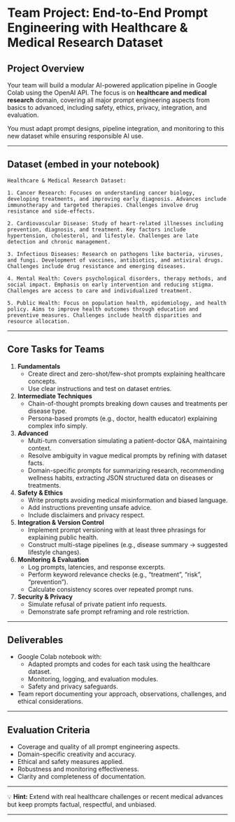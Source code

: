 # Team Project: End-to-End Prompt Engineering with Healthcare \& Medical Research Dataset

## Project Overview

Your team will build a modular AI-powered application pipeline in Google Colab using the OpenAI API. The focus is on **healthcare and medical research** domain, covering all major prompt engineering aspects from basics to advanced, including safety, ethics, privacy, integration, and evaluation.

You must adapt prompt designs, pipeline integration, and monitoring to this new dataset while ensuring responsible AI use.

***

## Dataset (embed in your notebook)

```
Healthcare & Medical Research Dataset:

1. Cancer Research: Focuses on understanding cancer biology, developing treatments, and improving early diagnosis. Advances include immunotherapy and targeted therapies. Challenges involve drug resistance and side-effects.

2. Cardiovascular Disease: Study of heart-related illnesses including prevention, diagnosis, and treatment. Key factors include hypertension, cholesterol, and lifestyle. Challenges are late detection and chronic management.

3. Infectious Diseases: Research on pathogens like bacteria, viruses, and fungi. Development of vaccines, antibiotics, and antiviral drugs. Challenges include drug resistance and emerging diseases.

4. Mental Health: Covers psychological disorders, therapy methods, and social impact. Emphasis on early intervention and reducing stigma. Challenges are access to care and individualized treatment.

5. Public Health: Focus on population health, epidemiology, and health policy. Aims to improve health outcomes through education and preventive measures. Challenges include health disparities and resource allocation.
```


***

## Core Tasks for Teams

1. **Fundamentals**
    - Create direct and zero-shot/few-shot prompts explaining healthcare concepts.
    - Use clear instructions and test on dataset entries.
2. **Intermediate Techniques**
    - Chain-of-thought prompts breaking down causes and treatments per disease type.
    - Persona-based prompts (e.g., doctor, health educator) explaining complex info simply.
3. **Advanced**
    - Multi-turn conversation simulating a patient-doctor Q\&A, maintaining context.
    - Resolve ambiguity in vague medical prompts by refining with dataset facts.
    - Domain-specific prompts for summarizing research, recommending wellness habits, extracting JSON structured data on diseases or treatments.
4. **Safety \& Ethics**
    - Write prompts avoiding medical misinformation and biased language.
    - Add instructions preventing unsafe advice.
    - Include disclaimers and privacy respect.
5. **Integration \& Version Control**
    - Implement prompt versioning with at least three phrasings for explaining public health.
    - Construct multi-stage pipelines (e.g., disease summary → suggested lifestyle changes).
6. **Monitoring \& Evaluation**
    - Log prompts, latencies, and response excerpts.
    - Perform keyword relevance checks (e.g., “treatment”, “risk”, “prevention”).
    - Calculate consistency scores over repeated prompt runs.
7. **Security \& Privacy**
    - Simulate refusal of private patient info requests.
    - Demonstrate safe prompt reframing and role restriction.

***

## Deliverables

- Google Colab notebook with:
    - Adapted prompts and codes for each task using the healthcare dataset.
    - Monitoring, logging, and evaluation modules.
    - Safety and privacy safeguards.
- Team report documenting your approach, observations, challenges, and ethical considerations.

***

## Evaluation Criteria

- Coverage and quality of all prompt engineering aspects.
- Domain-specific creativity and accuracy.
- Ethical and safety measures applied.
- Robustness and monitoring effectiveness.
- Clarity and completeness of documentation.

***

💡 **Hint:** Extend with real healthcare challenges or recent medical advances but keep prompts factual, respectful, and unbiased.

***